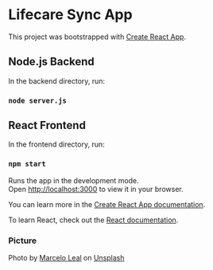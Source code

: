 # Lifecare Sync App

This project was bootstrapped with [Create React App](https://github.com/facebook/create-react-app).

## Node.js Backend

In the backend directory, run:

### `node server.js`

## React Frontend

In the frontend directory, run:

### `npm start`

Runs the app in the development mode.\
Open [http://localhost:3000](http://localhost:3000) to view it in your browser.

You can learn more in the [Create React App documentation](https://facebook.github.io/create-react-app/docs/getting-started).

To learn React, check out the [React documentation](https://reactjs.org/).

### Picture

Photo by <a href="https://unsplash.com/@marceloleal80?utm_source=unsplash&utm_medium=referral&utm_content=creditCopyText">Marcelo Leal</a> on <a href="https://unsplash.com/photos/k7ll1hpdhFA?utm_source=unsplash&utm_medium=referral&utm_content=creditCopyText">Unsplash</a>
